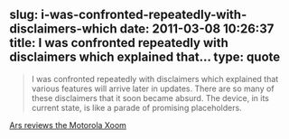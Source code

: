 slug: i-was-confronted-repeatedly-with-disclaimers-which
date: 2011-03-08 10:26:37
title: I was confronted repeatedly with disclaimers which explained that...
type: quote
---

> I was confronted repeatedly with disclaimers which explained that various features will arrive later in updates. There are so many of these disclaimers that it soon became absurd. The device, in its current state, is like a parade of promising placeholders.

[Ars reviews the Motorola Xoom](http://arstechnica.com/gadgets/reviews/2011/03/ars-reviews-the-motorola-xoom.ars/10)
